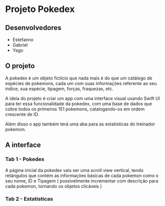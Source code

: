 # Projeto Pokedex

## Desenvolvedores

- Estefanno
- Gabriel
- Yago

## O projeto

A pokedex é um objeto fictício que nada mais é do que um catálogo de espécies de pokemons, cada um com suas informações referente ao seu índice, sua espécie, tipagem, forças, fraquezas, etc.

A ideia do projeto é criar um app com uma interface visual usando Swift UI para ter essa funcionalidade da pokedex, com uma base de dados que cobre todos os primeiros 151 pokemons, catalogando-os em ordem crescente de ID.

Além disso o app também terá uma aba para as estatísticas do treinador pokemon.

## A interface

### Tab 1 - Pokedex

A página inicial da pokedex vais ser uma scroll view vertical, tendo retângulos que contém as informações básicas de cada pokemon como o seu nome, ID e Tipagem $($ possivelmente incrementar com descrição para cada pokemon, tornando os objetos clicáveis $)$

### Tab 2 - Estatisticas
